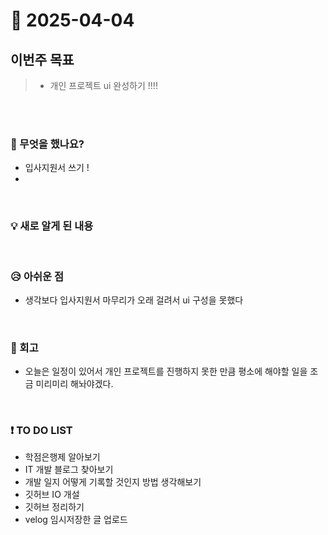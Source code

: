 # 📅 2025-04-04

## 이번주 목표
>- 개인 프로젝트 ui 완성하기 !!!!

<br><br>

### 👀 무엇을 했나요?
- 입사지원서 쓰기 !
- 
<br>

### 💡 새로 알게 된 내용


<br>

### 😥 아쉬운 점
- 생각보다 입사지원서 마무리가 오래 걸려서 ui 구성을 못했다
  
<br>

### 💬 회고
- 오늘은 일정이 있어서 개인 프로젝트를 진행하지 못한 만큼 평소에 해야할 일을 조금 미리미리 해놔야겠다.

<br>

### ❗ TO DO LIST
- 학점은행제 알아보기
- IT 개발 블로그 찾아보기
- 개발 일지 어떻게 기록할 것인지 방법 생각해보기
- 깃허브 IO 개설
- 깃허브 정리하기
- velog 임시저장한 글 업로드

